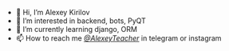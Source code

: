 - 👋 Hi, I’m Alexey Kirilov
- 👀 I’m interested in backend, bots, PyQT
- 🌱 I’m currently learning django, ORM
- 📫 How to reach me  *[@AlexeyTeacher](https://t.me/AlexeyTeacher)* in telegram or instagram

<!---
AlexeyTeacher/AlexeyTeacher is a ✨ special ✨ repository because its `README.md` (this file) appears on your GitHub profile.
You can click the Preview link to take a look at your changes.
--->
